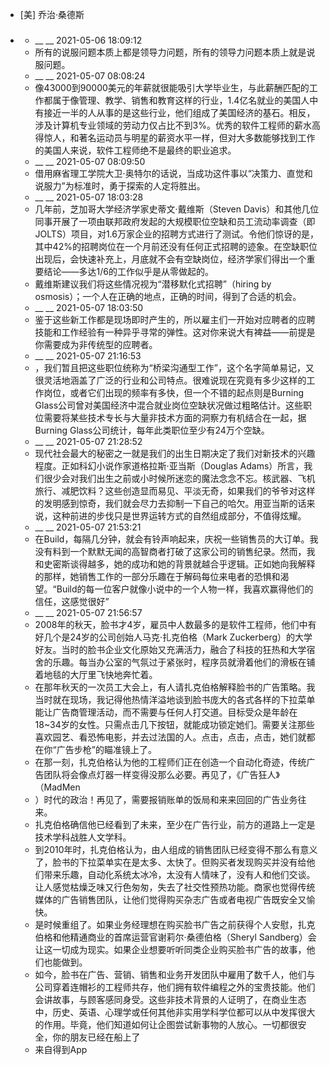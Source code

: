 - [美] 乔治·桑德斯
- ### 
    - __ __ 2021-05-06 18:09:12
    - 所有的说服问题本质上都是领导力问题，所有的领导力问题本质上就是说服问题。
    - __ __ 2021-05-07 08:08:24
    - 像43000到90000美元的年薪就很能吸引大学毕业生，与此薪酬匹配的工作都属于像管理、教学、销售和教育这样的行业，1.4亿名就业的美国人中有接近一半的人从事的是这些行业，他们组成了美国经济的基石。相反，涉及计算机专业领域的劳动力仅占比不到3%。优秀的软件工程师的薪水高得惊人，和著名运动员与明星的薪资水平一样，但对大多数能够找到工作的美国人来说，软件工程师绝不是最终的职业追求。
    - __ __ 2021-05-07 08:09:50
    - 借用麻省理工学院大卫·奥特尔的话说，当成功这件事以“决策力、直觉和说服力”为标准时，勇于探索的人定将胜出。
    - __ __ 2021-05-07 18:03:28
    - 几年前，芝加哥大学经济学家史蒂文·戴维斯（Steven Davis）和其他几位同事开展了一项由联邦政府发起的大规模职位空缺和员工流动率调查（即JOLTS）项目，对1.6万家企业的招聘方式进行了测试。令他们惊讶的是，其中42%的招聘岗位在一个月前还没有任何正式招聘的迹象。在空缺职位出现后，会快速补充上，月底就不会有空缺岗位，经济学家们得出一个重要结论——多达1/6的工作似乎是从零做起的。
    - 戴维斯建议我们将这些情况视为“潜移默化式招聘”（hiring by osmosis）；一个人在正确的地点，正确的时间，得到了合适的机会。
    - __ __ 2021-05-07 18:03:50
    - 鉴于这些新工作都是现场即时产生的，所以雇主们一开始对应聘者的应聘技能和工作经验有一种异乎寻常的弹性。这对你来说大有裨益——前提是你需要成为非传统型的应聘者。
    - __ __ 2021-05-07 21:16:53
    - ，我们暂且把这些职位统称为“桥梁沟通型工作”，这个名字简单易记，又很灵活地涵盖了广泛的行业和公司特点。很难说现在究竟有多少这样的工作岗位，或者它们出现的频率有多快，但一个不错的起点则是Burning Glass公司曾对美国经济中混合就业岗位空缺状况做过粗略估计。这些职位需要将某些技术专长与大量非技术方面的洞察力有机结合在一起，据Burning Glass公司统计，每年此类职位至少有24万个空缺。
    - __ __ 2021-05-07 21:28:52
    - 现代社会最大的秘密之一就是我们的出生日期决定了我们对新技术的兴趣程度。正如科幻小说作家道格拉斯·亚当斯（Douglas Adams）所言，我们很少会对我们出生之前或小时候所迷恋的魔法念念不忘。核武器、飞机旅行、减肥饮料？这些创造显而易见、平淡无奇，如果我们的爷爷对这样的发明感到惊奇，我们就会尽力去抑制一下自己的哈欠。用亚当斯的话来说，这种前进的步伐只是世界运转方式的自然组成部分，不值得炫耀。
    - __ __ 2021-05-07 21:53:21
    - 在Build，每隔几分钟，就会有铃声响起来，庆祝一些销售员的大订单。我没有料到一个默默无闻的高智商者打破了这家公司的销售纪录。然而，我和史密斯谈得越多，她的成功和她的背景就越合乎逻辑。正如她向我解释的那样，她销售工作的一部分乐趣在于解码每位来电者的恐惧和渴望。“Build的每一位客户就像小说中的一个人物一样，我喜欢赢得他们的信任，这感觉很好”
    - __ __ 2021-05-07 21:56:57
    - 2008年的秋天，脸书才4岁，雇员中人数最多的是软件工程师，他们中有好几个是24岁的公司创始人马克·扎克伯格（Mark Zuckerberg）的大学好友。当时的脸书企业文化原始又充满活力，融合了科技的狂热和大学宿舍的乐趣。每当办公室的气氛过于紧张时，程序员就滑着他们的滑板在铺着地毯的大厅里飞快地奔忙着。
    - 在那年秋天的一次员工大会上，有人请扎克伯格解释脸书的广告策略。我当时就在现场，我记得他热情洋溢地谈到脸书庞大的各式各样的下拉菜单能让广告商管理活动，而不需要与任何人打交道。目标受众是年龄在18~34岁的女性。只需点击几下按钮，就能成功锁定她们。需要关注那些喜欢园艺、看恐怖电影，并去过法国的人。点击，点击，点击，她们就都在你“广告步枪”的瞄准镜上了。
    - 在那一刻，扎克伯格认为他的工程师们正在创造一个自动化奇迹，传统广告团队将会像点灯器一样变得没那么必要。再见了，《广告狂人》（MadMen
    - ）时代的政治！再见了，需要报销账单的饭局和来来回回的广告业务往来。
    - 扎克伯格确信他已经看到了未来，至少在广告行业，前方的道路上一定是技术学科战胜人文学科。
    - 到2010年时，扎克伯格认为，由人组成的销售团队已经变得不那么有意义了，脸书的下拉菜单实在是太多、太快了。但购买者发现购买并没有给他们带来乐趣，自动化系统太冰冷，太没有人情味了，没有人和他们交谈。让人感觉枯燥乏味又行色匆匆，失去了社交性预热功能。商家也觉得传统媒体的广告销售团队，让他们觉得购买杂志广告或者电视广告既安全又愉快。
    - 是时候重组了。如果业务经理想在购买脸书广告之前获得个人安慰，扎克伯格和他精通商业的首席运营官谢莉尔·桑德伯格（Sheryl Sandberg）会让这一切成为现实。如果企业想要听听同类企业购买脸书广告的故事，他们也能做到。
    - 如今，脸书在广告、营销、销售和业务开发团队中雇用了数千人，他们与公司穿着连帽衫的工程师共存，他们拥有软件编程之外的宝贵技能。他们会讲故事，与顾客感同身受。这些非技术背景的人证明了，在商业生态中，历史、英语、心理学或任何其他非实用学科学位都可以从中发挥很大的作用。毕竟，他们知道如何让企图尝试新事物的人放心。一切都很安全，你的朋友已经在船上了
    - 来自得到App
